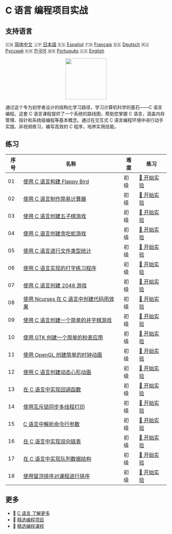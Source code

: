 # C 语言 编程项目实战

## 支持语言

🇨🇳 [简体中文](README_zh.md) 🇯🇵 [日本語](README_ja.md) 🇪🇸 [Español](README_es.md) 🇫🇷 [Français](README_fr.md) 🇩🇪 [Deutsch](README_de.md) 🇷🇺 [Русский](README_ru.md) 🇰🇷 [한국어](README_ko.md) 🇧🇷 [Português](README_pt.md) 🇺🇸 [English](README.md) 

<div align="center">
<img width="128px" src="https://file.labex.io/path/GAbMWgBPUOxV.png">
</div>

通过这个专为初学者设计的结构化学习路径，学习计算机科学的基石——C 语言编程。这套 C 语言课程提供了一个系统的路线图，帮助您掌握 C 语言，涵盖内存管理、指针和系统级编程等基本概念。通过在交互式 C 语言编程环境中进行动手实践、非视频练习，编写高效的 C 程序，培养实用技能。

## 练习

|   序号 | 名称                                                                                                                          | 难度   | 练习                                                                                                       |
|--------|-------------------------------------------------------------------------------------------------------------------------------|--------|------------------------------------------------------------------------------------------------------------|
|     01 | [使用 C 语言构建 Flappy Bird](https://labex.io/zh/courses/project-building-flappy-bird-using-c)                               | 初级   | [🚀 开始实验](https://labex.io/zh/courses/project-building-flappy-bird-using-c)                            |
|     02 | [使用 C 语言制作简易计算器](https://labex.io/zh/courses/project-making-a-simple-calculator-using-c)                           | 初级   | [🚀 开始实验](https://labex.io/zh/courses/project-making-a-simple-calculator-using-c)                      |
|     03 | [使用 C 语言创建五子棋游戏](https://labex.io/zh/courses/project-creating-a-gomoku-game-in-c)                                  | 初级   | [🚀 开始实验](https://labex.io/zh/courses/project-creating-a-gomoku-game-in-c)                             |
|     04 | [使用 C 语言创建贪吃蛇游戏](https://labex.io/zh/courses/project-creating-a-snake-game-in-c)                                   | 初级   | [🚀 开始实验](https://labex.io/zh/courses/project-creating-a-snake-game-in-c)                              |
|     05 | [使用 C 语言进行文件类型统计](https://labex.io/zh/courses/project-file-type-statistics-using-c)                               | 初级   | [🚀 开始实验](https://labex.io/zh/courses/project-file-type-statistics-using-c)                            |
|     06 | [使用 C 语言实现的打字练习程序](https://labex.io/zh/courses/project-typing-practice-program-using-c)                          | 初级   | [🚀 开始实验](https://labex.io/zh/courses/project-typing-practice-program-using-c)                         |
|     07 | [使用 C 语言创建 2048 游戏](https://labex.io/zh/courses/project-creating-a-2048-game-in-c)                                    | 初级   | [🚀 开始实验](https://labex.io/zh/courses/project-creating-a-2048-game-in-c)                               |
|     08 | [使用 Ncurses 在 C 语言中创建代码雨效果](https://labex.io/zh/courses/project-creating-a-code-rain-in-c-using-ncurses)         | 初级   | [🚀 开始实验](https://labex.io/zh/courses/project-creating-a-code-rain-in-c-using-ncurses)                 |
|     09 | [使用 C 语言创建一个简单的井字棋游戏](https://labex.io/zh/courses/project-creating-a-simple-tic-tac-toe-game-in-c)            | 初级   | [🚀 开始实验](https://labex.io/zh/courses/project-creating-a-simple-tic-tac-toe-game-in-c)                 |
|     10 | [使用 GTK 创建一个简单的秒表应用](https://labex.io/zh/courses/project-create-a-simple-stopwatch-app-using-gtk)                | 初级   | [🚀 开始实验](https://labex.io/zh/courses/project-create-a-simple-stopwatch-app-using-gtk)                 |
|     11 | [使用 OpenGL 创建简单的时钟动画](https://labex.io/zh/courses/project-creating-a-simple-clock-animation-using-opengl-and-glut) | 初级   | [🚀 开始实验](https://labex.io/zh/courses/project-creating-a-simple-clock-animation-using-opengl-and-glut) |
|     12 | [使用 C 语言创建动态心形动画](https://labex.io/zh/courses/project-creating-a-dynamic-heart-animation-with-c)                  | 初级   | [🚀 开始实验](https://labex.io/zh/courses/project-creating-a-dynamic-heart-animation-with-c)               |
|     13 | [在 C 语言中实现回调函数](https://labex.io/zh/courses/project-callback-functions)                                             | 初级   | [🚀 开始实验](https://labex.io/zh/courses/project-callback-functions)                                      |
|     14 | [使用互斥锁同步多线程打印](https://labex.io/zh/courses/project-chaotic-typewriter)                                            | 初级   | [🚀 开始实验](https://labex.io/zh/courses/project-chaotic-typewriter)                                      |
|     15 | [C 语言中解析命令行参数](https://labex.io/zh/courses/project-command-line-arguments)                                          | 初级   | [🚀 开始实验](https://labex.io/zh/courses/project-command-line-arguments)                                  |
|     16 | [在 C 语言中实现双向链表](https://labex.io/zh/courses/project-doubly-linked-list)                                             | 初级   | [🚀 开始实验](https://labex.io/zh/courses/project-doubly-linked-list)                                      |
|     17 | [在 C 语言中实现队列数据结构](https://labex.io/zh/courses/project-implementing-a-queue)                                       | 初级   | [🚀 开始实验](https://labex.io/zh/courses/project-implementing-a-queue)                                    |
|     18 | [使用冒泡排序对课程进行排序](https://labex.io/zh/courses/project-organizing-course-list)                                      | 初级   | [🚀 开始实验](https://labex.io/zh/courses/project-organizing-course-list)                                  |

## 更多

- 🔗 [C 语言 了解更多](https://labex.io/zh/skilltrees/c)
- 🔗 [精选编程项目](https://github.com/labex-labs/awesome-programming-projects)
- 🔗 [精选编程课程](https://github.com/labex-labs/awesome-programming-courses)


